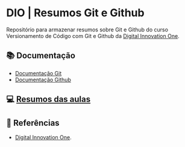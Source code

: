 
# DIO | Resumos Git e Github

Repositório para armazenar resumos sobre Git e Github do curso Versionamento de Código com Git e Github da [Digital Innovation One](https://www.dio.me/).

## 📚 Documentação
- [Documentação Git](https://git-scm.com/doc)
- [Documentação Github](https://docs.github.com/)

## 💻 [Resumos das aulas](https://github.com/kaio05/dio-resumos-git-e-github/blob/main/Resumo/resumo.md)

## 🔎 Referências
- [Digital Innovation One](https://www.dio.me/).


